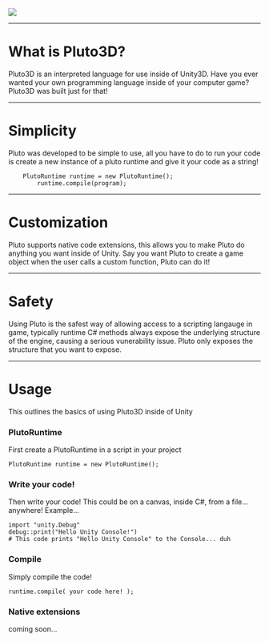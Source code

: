 ![](https://i.imgur.com/jccT97C.png)

***
# What is Pluto3D?
Pluto3D is an interpreted language for use inside of Unity3D. Have you ever wanted your own programming language inside of your computer game? Pluto3D was built just for that!

***

# Simplicity
Pluto was developed to be simple to use, all you have to do to run your code is create a new instance of a pluto runtime and give it your code as a string!

	    PlutoRuntime runtime = new PlutoRuntime();
            runtime.compile(program);

***

# Customization
Pluto supports native code extensions, this allows you to make Pluto do anything you want inside of Unity. Say you want Pluto to create a game object when the user calls a custom function, Pluto can do it!

***

# Safety
Using Pluto is the safest way of allowing access to a scripting langauge in game, typically runtime C# methods always expose the underlying structure of the engine, causing a serious vunerability issue. Pluto only exposes the structure that you want to expose.

***

# Usage
This outlines the basics of using Pluto3D inside of Unity

### PlutoRuntime
First create a PlutoRuntime in a script in your project

	PlutoRuntime runtime = new PlutoRuntime();

### Write your code!
Then write your code! This could be on a canvas, inside C#, from a file... anywhere! Example...

	import "unity.Debug"
	debug::print("Hello Unity Console!")
	# This code prints "Hello Unity Console" to the Console... duh

### Compile
Simply compile the code!

	runtime.compile( your code here! );

### Native extensions
coming soon...
